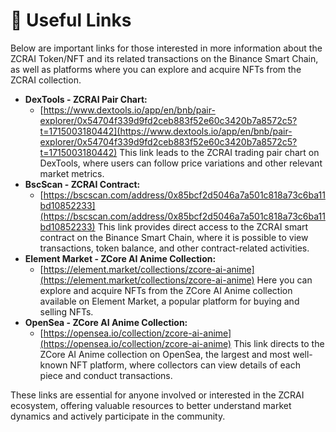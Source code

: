 # 🔗 Useful Links

Below are important links for those interested in more information about the ZCRAI Token/NFT and its related transactions on the Binance Smart Chain, as well as platforms where you can explore and acquire NFTs from the ZCRAI collection.

* **DexTools - ZCRAI Pair Chart:**
  * [https://www.dextools.io/app/en/bnb/pair-explorer/0x54704f339d9fd2ceb883f52e60c3420b7a8572c5?t=1715003180442](https://www.dextools.io/app/en/bnb/pair-explorer/0x54704f339d9fd2ceb883f52e60c3420b7a8572c5?t=1715003180442) This link leads to the ZCRAI trading pair chart on DexTools, where users can follow price variations and other relevant market metrics.
* **BscScan - ZCRAI Contract:**
  * [https://bscscan.com/address/0x85bcf2d5046a7a501c818a73c6ba11bd10852233](https://bscscan.com/address/0x85bcf2d5046a7a501c818a73c6ba11bd10852233) This link provides direct access to the ZCRAI smart contract on the Binance Smart Chain, where it is possible to view transactions, token balance, and other contract-related activities.
* **Element Market - ZCore AI Anime Collection:**
  * [https://element.market/collections/zcore-ai-anime](https://element.market/collections/zcore-ai-anime) Here you can explore and acquire NFTs from the ZCore AI Anime collection available on Element Market, a popular platform for buying and selling NFTs.
* **OpenSea - ZCore AI Anime Collection:**
  * [https://opensea.io/collection/zcore-ai-anime](https://opensea.io/collection/zcore-ai-anime) This link directs to the ZCore AI Anime collection on OpenSea, the largest and most well-known NFT platform, where collectors can view details of each piece and conduct transactions.

These links are essential for anyone involved or interested in the ZCRAI ecosystem, offering valuable resources to better understand market dynamics and actively participate in the community.
